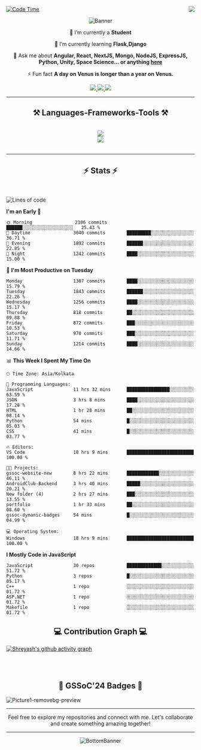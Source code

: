 <div>
 
<img align="right" src="https://visitor-badge.laobi.icu/badge?page_id=shreyash3087.shreyash3087" />

 [![Code Time](https://wakatime.com/badge/user/cd5f70df-e644-46f4-a03b-e1ce78615131.svg)](https://wakatime.com/@cd5f70df-e644-46f4-a03b-e1ce78615131)
 
</div>


<div align="center">
 
![Banner](https://github.com/user-attachments/assets/fe33d289-b057-4d85-ad76-3103802aa9e1)

</div>


<div align="center">
 
 🔭 I’m currently a **Student** 
 
 🌱 I’m currently learning **Flask,Django**

💬 Ask me about **Angular, React, NextJS, Mongo, NodeJS, ExpressJS, Python, Unity, Space Science... or anything [here](https://github.com/shreyash3087/shreyash3087/issues)**

⚡ Fun fact **A day on Venus is longer than a year on Venus.**

</div>
 
<div align="center"> 
  <a href="mailto:shreyash3087@gmail.com">
    <img src="https://img.shields.io/badge/Gmail-333333?style=for-the-badge&logo=gmail&logoColor=red" />
  </a>
  <a href="https://www.linkedin.com/in/shreyash-srivastava-1a1161280" target="_blank">
    <img src="https://img.shields.io/badge/LinkedIn-0077B5?style=for-the-badge&logo=linkedin&logoColor=white" target="_blank" />
  </a>
  <a href="https://github.com/shreyash3087" target="_blank">
     <img src="https://img.shields.io/badge/Github-FF5722?style=for-the-badge&logo=github&logoColor=white" target="_blank" />
  </a>
</div>
<hr/>
 
<h2 align="center">⚒️ Languages-Frameworks-Tools ⚒️</h2>
<br/>
<div align="center">
    <img src="https://skillicons.dev/icons?i=react,bootstrap,html,css,vscode,github,figma,cpp,vercel,netlify" /><br>
    <img src="https://skillicons.dev/icons?i=tailwind,git,nodejs,python,javascript,typescript,express,firebase,mongodb,nextjs,unity,azure,blender" /><br>
</div>

<br/>
<hr/>

<h2 align="center">⚡ Stats ⚡</h2>

<br>
<div>
 
 
<!--START_SECTION:waka-->
![Lines of code](https://img.shields.io/badge/From%20Hello%20World%20I%27ve%20Written-5.1%20million%20lines%20of%20code-blue)

**I'm an Early 🐤** 

```text
🌞 Morning                2106 commits        ██████░░░░░░░░░░░░░░░░░░░   25.43 % 
🌆 Daytime                3040 commits        █████████░░░░░░░░░░░░░░░░   36.71 % 
🌃 Evening                1892 commits        ██████░░░░░░░░░░░░░░░░░░░   22.85 % 
🌙 Night                  1242 commits        ████░░░░░░░░░░░░░░░░░░░░░   15.00 % 
```
📅 **I'm Most Productive on Tuesday** 

```text
Monday                   1307 commits        ████░░░░░░░░░░░░░░░░░░░░░   15.79 % 
Tuesday                  1843 commits        ██████░░░░░░░░░░░░░░░░░░░   22.26 % 
Wednesday                1256 commits        ████░░░░░░░░░░░░░░░░░░░░░   15.17 % 
Thursday                 818 commits         ██░░░░░░░░░░░░░░░░░░░░░░░   09.88 % 
Friday                   872 commits         ███░░░░░░░░░░░░░░░░░░░░░░   10.53 % 
Saturday                 970 commits         ███░░░░░░░░░░░░░░░░░░░░░░   11.71 % 
Sunday                   1214 commits        ████░░░░░░░░░░░░░░░░░░░░░   14.66 % 
```


📊 **This Week I Spent My Time On** 

```text
🕑︎ Time Zone: Asia/Kolkata

💬 Programming Languages: 
JavaScript               11 hrs 32 mins      ████████████████░░░░░░░░░   63.59 % 
JSON                     3 hrs 8 mins        ████░░░░░░░░░░░░░░░░░░░░░   17.28 % 
HTML                     1 hr 28 mins        ██░░░░░░░░░░░░░░░░░░░░░░░   08.14 % 
Python                   54 mins             █░░░░░░░░░░░░░░░░░░░░░░░░   05.03 % 
CSS                      41 mins             █░░░░░░░░░░░░░░░░░░░░░░░░   03.77 % 

🔥 Editors: 
VS Code                  18 hrs 9 mins       █████████████████████████   100.00 % 

🐱‍💻 Projects: 
gssoc-website-new        8 hrs 22 mins       ████████████░░░░░░░░░░░░░   46.11 % 
AndroidClub-Backend      3 hrs 40 mins       █████░░░░░░░░░░░░░░░░░░░░   20.21 % 
New folder (4)           2 hrs 27 mins       ███░░░░░░░░░░░░░░░░░░░░░░   13.55 % 
portfolio                1 hr 33 mins        ██░░░░░░░░░░░░░░░░░░░░░░░   08.60 % 
gssoc-dymanic-badges     54 mins             █░░░░░░░░░░░░░░░░░░░░░░░░   04.99 % 

💻 Operating System: 
Windows                  18 hrs 9 mins       █████████████████████████   100.00 % 
```

**I Mostly Code in JavaScript** 

```text
JavaScript               30 repos            █████████████░░░░░░░░░░░░   51.72 % 
Python                   3 repos             █░░░░░░░░░░░░░░░░░░░░░░░░   05.17 % 
C++                      1 repo              ░░░░░░░░░░░░░░░░░░░░░░░░░   01.72 % 
ASP.NET                  1 repo              ░░░░░░░░░░░░░░░░░░░░░░░░░   01.72 % 
Makefile                 1 repo              ░░░░░░░░░░░░░░░░░░░░░░░░░   01.72 % 
```




<!--END_SECTION:waka-->

</div>

<div>
  <div align="center" ><h2 align="center">💻 Contribution Graph 💻</h2></div>
 
  [![Shreyash's github activity graph](https://github-readme-activity-graph.vercel.app/graph?username=shreyash3087&hide_border=true&theme=github)](https://github.com/ashutosh00710/github-readme-activity-graph)
 
</div>

<br/><br/>

<h2 align="center">🔰 GSSoC'24 Badges 🔰</h2>

![Picture1-removebg-preview](https://github.com/user-attachments/assets/4ece96a5-043a-44df-b51b-40738d3603ff)

<div align="center"> 
  <hr/>
  Feel free to explore my repositories and connect with me. Let's collaborate and create something amazing together!
  <hr/>
</div>

<div align="center">
 
![BottomBanner](https://github.com/user-attachments/assets/7afe064f-9b9f-401d-bec1-35c8625bb3dc)

</div>

